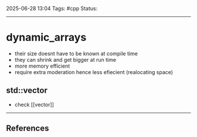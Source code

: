 
2025-06-28 13:04
Tags: #cpp
Status:

---
# dynamic_arrays
- their size doesnt have to be known at compile time
- they can shrink and get bigger at run time
- more memory efficient
- require extra moderation hence less efiecient (realocating space)
## std::vector
- check [[vector]]


---
## References



